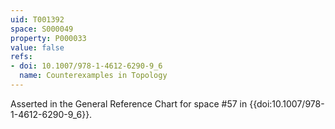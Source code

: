 ```yaml
---
uid: T001392
space: S000049
property: P000033
value: false
refs:
- doi: 10.1007/978-1-4612-6290-9_6
  name: Counterexamples in Topology
---
```


Asserted in the General Reference Chart for space #57 in
{{doi:10.1007/978-1-4612-6290-9_6}}.
